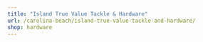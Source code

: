 ```yaml
---
title: "Island True Value Tackle & Hardware"
url: /carolina-beach/island-true-value-tackle-and-hardware/
shop: hardware
---
```

